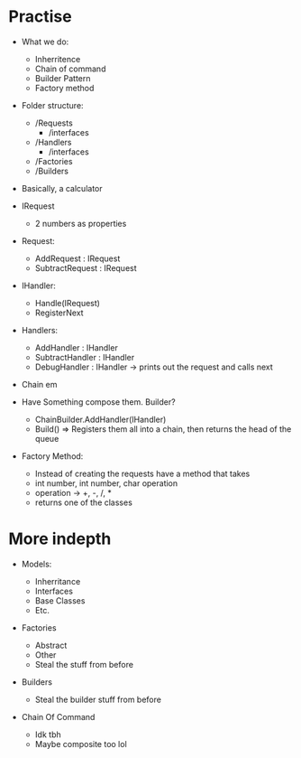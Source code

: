 # Practise
* What we do:
    * Inherritence
    * Chain of command
    * Builder Pattern
    * Factory method

* Folder structure:
    * /Requests
        * /interfaces
    * /Handlers
        * /interfaces
    * /Factories
    * /Builders

* Basically, a calculator

* IRequest
    * 2 numbers as properties

* Request:  
    * AddRequest : IRequest
    * SubtractRequest : IRequest

* IHandler:
    * Handle(IRequest)
    * RegisterNext
    
* Handlers:
    * AddHandler : IHandler
    * SubtractHandler : IHandler
    * DebugHandler : IHandler -> prints out the request and calls next

* Chain em

* Have Something compose them. Builder?
    * ChainBuilder.AddHandler(IHandler)
    * Build() => Registers them all into a chain, then returns the head of the queue

* Factory Method:
    * Instead of creating the requests have a method that takes
    * int number, int number, char operation
    * operation -> +, -, /, *
    * returns one of the classes

# More indepth
* Models:
    * Inherritance 
    * Interfaces
    * Base Classes 
    * Etc.

* Factories
    * Abstract
    * Other
    * Steal the stuff from before

* Builders
    * Steal the builder stuff from before

* Chain Of Command
    * Idk tbh
    * Maybe composite too lol

